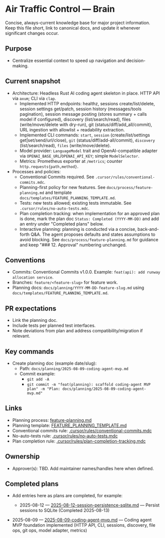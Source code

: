 # Air Traffic Control — Brain

Concise, always-current knowledge base for major project information. Keep this file short, link to canonical docs, and update it whenever significant changes occur.

## Purpose
- Centralize essential context to speed up navigation and decision-making.

## Current snapshot

- Architecture: Headless Rust AI coding agent skeleton in place. HTTP API via `axum`; CLI via `clap`.
  - Implemented HTTP endpoints: healthz, sessions create/list/delete, session settings get/patch, session history (messages/tools pagination), session message posting (stores summary + calls model if configured), discovery (list/search/read), files (write/move/delete with dry-run), git (status/diff/add_all/commit), URL ingestion with allowlist + readability extraction.
  - Implemented CLI commands: `start`, `session` (create/list/settings get|set/send/url/close), `git` (status/diff/add-all/commit), `discovery` (list/search/read), `files` (write/move/delete).
  - Model provider: `LanguageModel` trait and OpenAI-compatible adapter via `OPENAI_BASE_URL`/`OPENAI_API_KEY`; simple `ModelSelector`.
  - Metrics: Prometheus exporter at `/metrics`; counter `http.requests{path,method}`.
- Processes and policies:
  - Conventional Commits required. See `.cursor/rules/conventional-commits.mdc`.
  - Planning-first policy for new features. See `docs/process/feature-planning.md` and template `docs/templates/FEATURE_PLANNING_TEMPLATE.md`.
  - Tests: new tests allowed; existing tests immutable. See `.cursor/rules/no-auto-tests.mdc`.
  - Plan completion tracking: when implementation for an approved plan is done, mark the plan doc `Status: Completed (YYYY-MM-DD)` and add an entry under "Completed plans" below.
  - Interactive planning: planning is conducted via a concise, back-and-forth Q&A. The agent proposes defaults and states assumptions to avoid blocking. See `docs/process/feature-planning.md` for guidance and keep "### 12. Approval" numbering unchanged.

## Conventions

- Commits: Conventional Commits v1.0.0. Example: `feat(api): add runway allocation service`.
- Branches: `feature/<feature-slug>` for feature work.
- Planning docs: `docs/planning/YYYY-MM-DD-feature-slug.md` using `docs/templates/FEATURE_PLANNING_TEMPLATE.md`.

## PR expectations

- Link the planning doc.
- Include tests per planned test interfaces.
- Note deviations from plan and address compatibility/migration if relevant.

## Key commands

- Create planning doc (example date/slug):
  - Path: `docs/planning/2025-08-09-coding-agent-mvp.md`
  - Commit example:
    - `git add -A`
    - `git commit -m "feat(planning): scaffold coding-agent MVP plan" -m "Plan: docs/planning/2025-08-09-coding-agent-mvp.md"`

## Links

- Planning process: [feature-planning.md](mdc:docs/process/feature-planning.md)
- Planning template: [FEATURE_PLANNING_TEMPLATE.md](mdc:docs/templates/FEATURE_PLANNING_TEMPLATE.md)
- Conventional commits rule: [.cursor/rules/conventional-commits.mdc](mdc:.cursor/rules/conventional-commits.mdc)
- No-auto-tests rule: [.cursor/rules/no-auto-tests.mdc](mdc:.cursor/rules/no-auto-tests.mdc)
 - Plan completion rule: [.cursor/rules/plan-completion-tracking.mdc](mdc:.cursor/rules/plan-completion-tracking.mdc)

## Ownership

- Approver(s): TBD. Add maintainer names/handles here when defined.


## Completed plans

- Add entries here as plans are completed, for example:
  - 2025-08-12 — [2025-08-12-session-persistence-sqlite.md](mdc:docs/planning/2025-08-12-session-persistence-sqlite.md) — Persist sessions to SQLite (Completed 2025-08-13)
  
 - 2025-08-09 — [2025-08-09-coding-agent-mvp.md](mdc:docs/planning/2025-08-09-coding-agent-mvp.md) — Coding agent MVP foundation implemented (HTTP API, CLI, sessions, discovery, file ops, git ops, model adapter, metrics)


